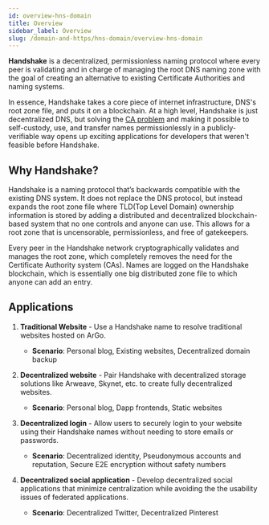```yaml
---
id: overview-hns-domain
title: Overview
sidebar_label: Overview
slug: /domain-and-https/hns-domain/overview-hns-domain
---
```


**Handshake** is a decentralized, permissionless naming protocol where every peer is validating and in charge of managing the root DNS naming zone with the goal of creating an alternative to existing Certificate Authorities and naming systems.

In essence, Handshake takes a core piece of internet infrastructure, DNS's root zone file, and puts it on a blockchain. At a high level, Handshake is just decentralized DNS, but solving the [CA problem](https://www.namebase.io/blog/meet-handshake-decentralizing-dns-to-improve-the-security-of-the-internet/) and making it possible to self-custody, use, and transfer names permissionlessly in a publicly-verifiable way opens up exciting applications for developers that weren't feasible before Handshake. 

## Why Handshake?

Handshake is a naming protocol that’s backwards compatible with the existing DNS system. It does not replace the DNS protocol, but instead expands the root zone file where TLD(Top Level Domain) ownership information is stored by adding a distributed and decentralized blockchain-based system that no one controls and anyone can use. This allows for a root zone that is uncensorable, permissionless, and free of gatekeepers.

Every peer in the Handshake network cryptographically validates and manages the root zone, which completely removes the need for the Certificate Authority system (CAs). Names are logged on the Handshake blockchain, which is essentially one big distributed zone file to which anyone can add an entry.

## Applications

1. **Traditional Website** - Use a Handshake name to resolve traditional websites hosted on ArGo. 
    - **Scenario**: Personal blog, Existing websites, Decentralized domain backup

2. **Decentralized website** - Pair Handshake with decentralized storage solutions like Arweave, Skynet, etc. to create fully decentralized websites.
    - **Scenario**: Personal blog, Dapp frontends, Static websites

3. **Decentralized login** - Allow users to securely login to your website using their Handshake names without needing to store emails or passwords.
    - **Scenario**: Decentralized identity, Pseudonymous accounts and reputation, Secure E2E encryption without safety numbers

4. **Decentralized social application** - Develop decentralized social applications that minimize centralization while avoiding the the usability issues of federated applications.
    - **Scenario**: Decentralized Twitter, Decentralized Pinterest